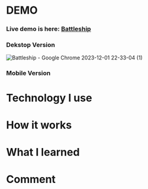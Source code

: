 # DEMO
### Live demo is here: [Battleship](https://gladd50.github.io/battleship/)

### Dekstop Version
![Battleship - Google Chrome 2023-12-01 22-33-04 (1)](https://github.com/gladd50/battleship/assets/108773064/02ee9e4a-8e96-4afa-84ab-187966b1793c)


### Mobile Version

# Technology I use
# How it works

# What I learned
# Comment
